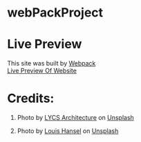 # webPackProject

# Live Preview

This site was built by [Webpack](https://webpack.js.org/)
<br>
[Live Preview Of Website](https://jimmyjimenez2400.github.io/webPackProject/)

# Credits:

1. Photo by <a href="https://unsplash.com/fr/@lycs?utm_source=unsplash&utm_medium=referral&utm_content=creditCopyText">LYCS Architecture</a> on <a href="https://unsplash.com/photos/baxEyU9FL7g?utm_source=unsplash&utm_medium=referral&utm_content=creditCopyText">Unsplash</a>

2. Photo by <a href="https://unsplash.com/@louishansel?utm_source=unsplash&utm_medium=referral&utm_content=creditCopyText">Louis Hansel</a> on <a href="https://unsplash.com/photos/qbC9hh0aRiY?utm_source=unsplash&utm_medium=referral&utm_content=creditCopyText">Unsplash</a>
